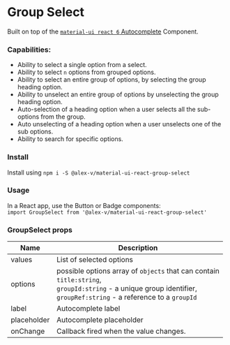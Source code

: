 # Group Select

Built on top of the [`material-ui react 6` Autocomplete](https://mui.com/api/autocomplete/) Component.

### Capabilities:

- Ability to select a single option from a select.
- Ability to select `n` options from grouped options.
- Ability to select an entire group of options, by selecting the group heading option.
- Ability to unselect an entire group of options by unselecting the group heading option.
- Auto-selection of a heading option when a user selects all the sub-options from the group.
- Auto unselecting of a heading option when a user unselects one of the sub options.
- Ability to search for specific options.

### Install

Install using `npm i -S @alex-v/material-ui-react-group-select`

### Usage

In a React app, use the Button or Badge components:  
`import GroupSelect from '@alex-v/material-ui-react-group-select'`

### GroupSelect props

| Name        | Description                                                                                                                                                                         |
| ----------- | ----------------------------------------------------------------------------------------------------------------------------------------------------------------------------------- |
| values      | List of selected options                                                                                                                                                            |
| options     | possible options array of `objects` that can contain </br> `title:string`, </br> `groupId:string` - a unique group identifier, </br> `groupRef:string` - a reference to a `groupId` |
| label       | Autocomplete label                                                                                                                                                                  |
| placeholder | Autocomplete placeholder                                                                                                                                                            |
| onChange    | Callback fired when the value changes.                                                                                                                                              |
